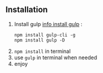 ## Installation
1) Install gulp [info install gulp](https://gulpjs.com/) : 
    ```
    npm install gulp-cli -g
    npm install gulp -D
    ```
2) `npm install` in terminal
3) use `gulp` in terminal when needed
4) enjoy